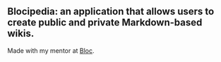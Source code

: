 ## Blocipedia: an application that allows users to create public and private Markdown-based wikis.

Made with my mentor at [Bloc](http://bloc.io).
